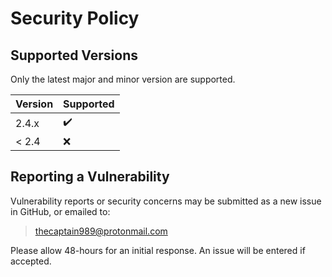 # Security Policy

## Supported Versions

Only the latest major and minor version are supported.

| Version | Supported          |
| ------- | ------------------ |
| 2.4.x   | :heavy_check_mark: |
| < 2.4   | :x:                |

## Reporting a Vulnerability

Vulnerability reports or security concerns may be submitted as a new issue in GitHub, or emailed to:

>thecaptain989@protonmail.com

Please allow 48-hours for an initial response. An issue will be entered if accepted.
